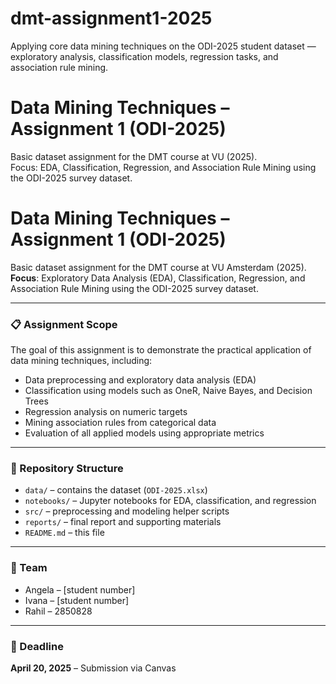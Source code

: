 # dmt-assignment1-2025
Applying core data mining techniques on the ODI-2025 student dataset — exploratory analysis, classification models, regression tasks, and association rule mining.



# Data Mining Techniques – Assignment 1 (ODI-2025)

Basic dataset assignment for the DMT course at VU (2025).  
Focus: EDA, Classification, Regression, and Association Rule Mining using the ODI-2025 survey dataset.

# Data Mining Techniques – Assignment 1 (ODI-2025)

Basic dataset assignment for the DMT course at VU Amsterdam (2025).  
**Focus**: Exploratory Data Analysis (EDA), Classification, Regression, and Association Rule Mining using the ODI-2025 survey dataset.

---

### 📋 Assignment Scope

The goal of this assignment is to demonstrate the practical application of data mining techniques, including:

- Data preprocessing and exploratory data analysis (EDA)
- Classification using models such as OneR, Naive Bayes, and Decision Trees
- Regression analysis on numeric targets
- Mining association rules from categorical data
- Evaluation of all applied models using appropriate metrics

---

### 📂 Repository Structure

- `data/` – contains the dataset (`ODI-2025.xlsx`)
- `notebooks/` – Jupyter notebooks for EDA, classification, and regression
- `src/` – preprocessing and modeling helper scripts
- `reports/` – final report and supporting materials
- `README.md` – this file

---

### 👥 Team

- Angela – [student number]
- Ivana – [student number]
- Rahil – 2850828

---

### 📅 Deadline

**April 20, 2025** – Submission via Canvas


